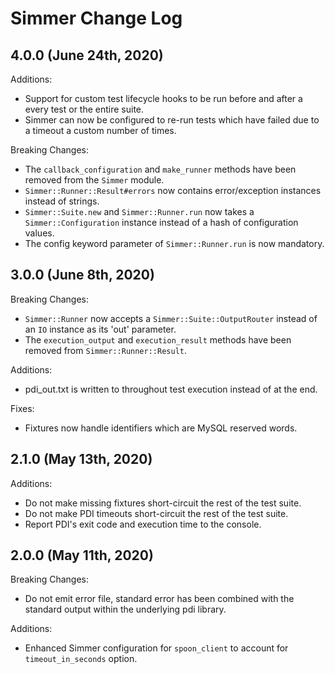 # Simmer Change Log

## 4.0.0 (June 24th, 2020)

Additions:

* Support for custom test lifecycle hooks to be run before and after a every test or the entire suite.
* Simmer can now be configured to re-run tests which have failed due to a timeout a custom number of times.

Breaking Changes:

* The `callback_configuration` and `make_runner` methods have been removed from the `Simmer` module.
* `Simmer::Runner::Result#errors` now contains error/exception instances instead of strings.
* `Simmer::Suite.new` and `Simmer::Runner.run` now takes a `Simmer::Configuration` instance instead of a hash of configuration values.
* The config keyword parameter of `Simmer::Runner.run` is now mandatory.

## 3.0.0 (June 8th, 2020)

Breaking Changes:

* `Simmer::Runner` now accepts a `Simmer::Suite::OutputRouter` instead of an `IO` instance as its 'out' parameter.
* The `execution_output` and `execution_result` methods have been removed from `Simmer::Runner::Result`.

Additions:

* pdi_out.txt is written to throughout test execution instead of at the end.

Fixes:

* Fixtures now handle identifiers which are MySQL reserved words.

## 2.1.0 (May 13th, 2020)

Additions:

* Do not make missing fixtures short-circuit the rest of the test suite.
* Do not make PDI timeouts short-circuit the rest of the test suite.
* Report PDI's exit code and execution time to the console.

## 2.0.0 (May 11th, 2020)

Breaking Changes:

* Do not emit error file, standard error has been combined with the standard output within the underlying pdi library.

Additions:

* Enhanced Simmer configuration for `spoon_client` to account for `timeout_in_seconds` option.
